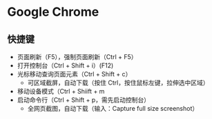 # Google Chrome

## 快捷键
- 页面刷新（F5），强制页面刷新（Ctrl + F5）
- 打开控制台（Ctrl + Shift + i）(F12)
- 光标移动查询页面元素（Ctrl + Shift + c）
  - 可区域截屏，自动下载（按住 Ctrl，按住鼠标左键，拉伸选中区域）
- 移动设备模式（Ctrl + Shiift + m
- 启动命令行（Ctrl + Shift + p，需先启动控制台）
  - 全网页截图，自动下载（输入：Capture full size screenshot）